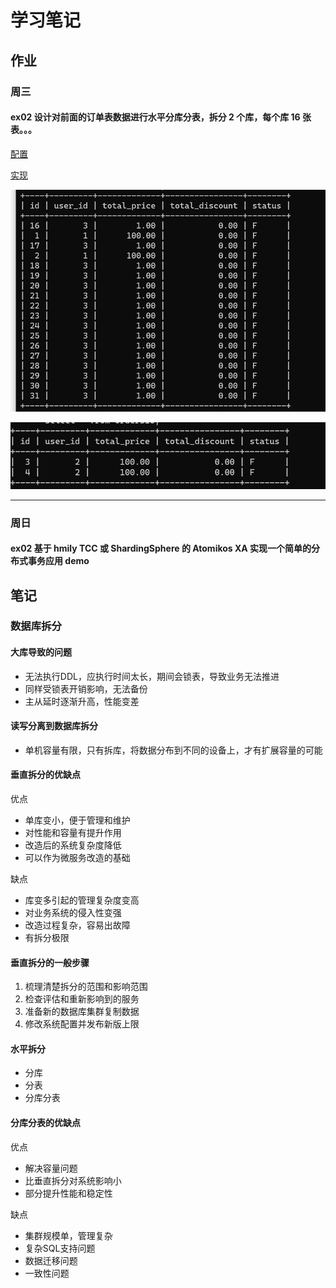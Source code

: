 # 学习笔记

## 作业

### 周三

#### ex02 设计对前面的订单表数据进行水平分库分表，拆分 2 个库，每个库 16 张表。。。

[配置](week08-wed-02/src/main/java/com/alex/homework/week08wed02/config/DataSourceConfiguration.java)

[实现](week08-wed-02/src/main/java/com/alex/homework/week08wed02/Week08Wed02Application.java)

![截图1](2021-03-13-23-03-51.png)

![截图2](2021-03-13-23-06-05.png)

---

### 周日

#### ex02 基于 hmily TCC 或 ShardingSphere 的 Atomikos XA 实现一个简单的分布式事务应用 demo



## 笔记

### 数据库拆分

#### 大库导致的问题

* 无法执行DDL，应执行时间太长，期间会锁表，导致业务无法推进
* 同样受锁表开销影响，无法备份
* 主从延时逐渐升高，性能变差

#### 读写分离到数据库拆分

* 单机容量有限，只有拆库，将数据分布到不同的设备上，才有扩展容量的可能

#### 垂直拆分的优缺点

优点

* 单库变小，便于管理和维护
* 对性能和容量有提升作用
* 改造后的系统复杂度降低
* 可以作为微服务改造的基础

缺点

* 库变多引起的管理复杂度变高
* 对业务系统的侵入性变强
* 改造过程复杂，容易出故障
* 有拆分极限

#### 垂直拆分的一般步骤

1. 梳理清楚拆分的范围和影响范围
2. 检查评估和重新影响到的服务
3. 准备新的数据库集群复制数据
4. 修改系统配置并发布新版上限

#### 水平拆分

* 分库
* 分表
* 分库分表

#### 分库分表的优缺点

优点

* 解决容量问题
* 比垂直拆分对系统影响小
* 部分提升性能和稳定性

缺点

* 集群规模单，管理复杂
* 复杂SQL支持问题
* 数据迁移问题
* 一致性问题
